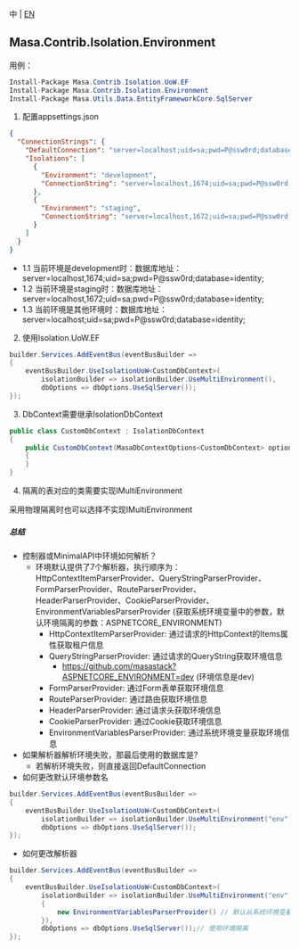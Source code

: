 中 | [EN](README.md)

## Masa.Contrib.Isolation.Environment

用例：

```C#
Install-Package Masa.Contrib.Isolation.UoW.EF
Install-Package Masa.Contrib.Isolation.Environment
Install-Package Masa.Utils.Data.EntityFrameworkCore.SqlServer
```

1. 配置appsettings.json
``` appsettings.json
{
  "ConnectionStrings": {
    "DefaultConnection": "server=localhost;uid=sa;pwd=P@ssw0rd;database=identity;",
    "Isolations": [
      {
        "Environment": "development",
        "ConnectionString": "server=localhost,1674;uid=sa;pwd=P@ssw0rd;database=identity;"
      },
      {
        "Environment": "staging",
        "ConnectionString": "server=localhost,1672;uid=sa;pwd=P@ssw0rd;database=identity;"
      }
    ]
  }
}
```

* 1.1 当前环境是development时：数据库地址：server=localhost,1674;uid=sa;pwd=P@ssw0rd;database=identity;
* 1.2 当前环境是staging时：数据库地址：server=localhost,1672;uid=sa;pwd=P@ssw0rd;database=identity;
* 1.3 当前环境是其他环境时：数据库地址：server=localhost;uid=sa;pwd=P@ssw0rd;database=identity;

2. 使用Isolation.UoW.EF
``` C#
builder.Services.AddEventBus(eventBusBuilder =>
{
    eventBusBuilder.UseIsolationUoW<CustomDbContext>(
        isolationBuilder => isolationBuilder.UseMultiEnvironment(),
        dbOptions => dbOptions.UseSqlServer());
});
```

3. DbContext需要继承IsolationDbContext

``` C#
public class CustomDbContext : IsolationDbContext
{
    public CustomDbContext(MasaDbContextOptions<CustomDbContext> options) : base(options)
    {
    }
}
```

4. 隔离的表对应的类需要实现IMultiEnvironment

采用物理隔离时也可以选择不实现IMultiEnvironment

##### 总结

* 控制器或MinimalAPI中环境如何解析？
    * 环境默认提供了7个解析器，执行顺序为：HttpContextItemParserProvider、QueryStringParserProvider、FormParserProvider、RouteParserProvider、HeaderParserProvider、CookieParserProvider、EnvironmentVariablesParserProvider (获取系统环境变量中的参数，默认环境隔离的参数：ASPNETCORE_ENVIRONMENT)
      * HttpContextItemParserProvider: 通过请求的HttpContext的Items属性获取租户信息
      * QueryStringParserProvider: 通过请求的QueryString获取环境信息
          * https://github.com/masastack?ASPNETCORE_ENVIRONMENT=dev (环境信息是dev)
      * FormParserProvider: 通过Form表单获取环境信息
      * RouteParserProvider: 通过路由获取环境信息
      * HeaderParserProvider: 通过请求头获取环境信息
      * CookieParserProvider: 通过Cookie获取环境信息
      * EnvironmentVariablesParserProvider: 通过系统环境变量获取环境信息
* 如果解析器解析环境失败，那最后使用的数据库是?
    * 若解析环境失败，则直接返回DefaultConnection
* 如何更改默认环境参数名

``` C#
builder.Services.AddEventBus(eventBusBuilder =>
{
    eventBusBuilder.UseIsolationUoW<CustomDbContext>(
        isolationBuilder => isolationBuilder.UseMultiEnvironment("env"),// 使用环境隔离
        dbOptions => dbOptions.UseSqlServer());
});
```
* 如何更改解析器

``` C#
builder.Services.AddEventBus(eventBusBuilder =>
{
    eventBusBuilder.UseIsolationUoW<CustomDbContext>(
        isolationBuilder => isolationBuilder.UseMultiEnvironment("env", new List<IEnvironmentParserProvider>()
        {
            new EnvironmentVariablesParserProvider() // 默认从系统环境变量中获取环境隔离中的环境信息
        }),
        dbOptions => dbOptions.UseSqlServer());// 使用环境隔离
});
```